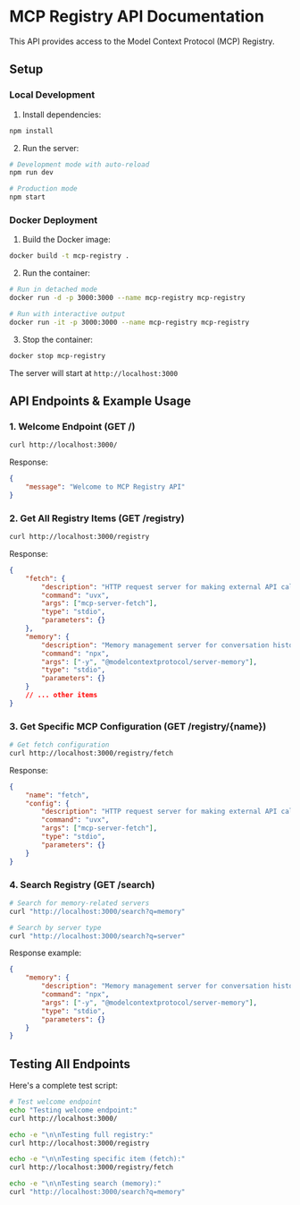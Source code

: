 # MCP Registry API Documentation

This API provides access to the Model Context Protocol (MCP) Registry.

## Setup

### Local Development
1. Install dependencies:
```bash
npm install
```

2. Run the server:
```bash
# Development mode with auto-reload
npm run dev

# Production mode
npm start
```

### Docker Deployment
1. Build the Docker image:
```bash
docker build -t mcp-registry .
```

2. Run the container:
```bash
# Run in detached mode
docker run -d -p 3000:3000 --name mcp-registry mcp-registry

# Run with interactive output
docker run -it -p 3000:3000 --name mcp-registry mcp-registry
```

3. Stop the container:
```bash
docker stop mcp-registry
```

The server will start at `http://localhost:3000`

## API Endpoints & Example Usage

### 1. Welcome Endpoint (GET /)
```bash
curl http://localhost:3000/
```
Response:
```json
{
    "message": "Welcome to MCP Registry API"
}
```

### 2. Get All Registry Items (GET /registry)
```bash
curl http://localhost:3000/registry
```
Response:
```json
{
    "fetch": {
        "description": "HTTP request server for making external API calls",
        "command": "uvx",
        "args": ["mcp-server-fetch"],
        "type": "stdio",
        "parameters": {}
    },
    "memory": {
        "description": "Memory management server for conversation history",
        "command": "npx",
        "args": ["-y", "@modelcontextprotocol/server-memory"],
        "type": "stdio",
        "parameters": {}
    }
    // ... other items
}
```

### 3. Get Specific MCP Configuration (GET /registry/{name})
```bash
# Get fetch configuration
curl http://localhost:3000/registry/fetch
```
Response:
```json
{
    "name": "fetch",
    "config": {
        "description": "HTTP request server for making external API calls",
        "command": "uvx",
        "args": ["mcp-server-fetch"],
        "type": "stdio",
        "parameters": {}
    }
}
```

### 4. Search Registry (GET /search)
```bash
# Search for memory-related servers
curl "http://localhost:3000/search?q=memory"

# Search by server type
curl "http://localhost:3000/search?q=server"
```
Response example:
```json
{
    "memory": {
        "description": "Memory management server for conversation history",
        "command": "npx",
        "args": ["-y", "@modelcontextprotocol/server-memory"],
        "type": "stdio",
        "parameters": {}
    }
}
```

## Testing All Endpoints

Here's a complete test script:
```bash
# Test welcome endpoint
echo "Testing welcome endpoint:"
curl http://localhost:3000/

echo -e "\n\nTesting full registry:"
curl http://localhost:3000/registry

echo -e "\n\nTesting specific item (fetch):"
curl http://localhost:3000/registry/fetch

echo -e "\n\nTesting search (memory):"
curl "http://localhost:3000/search?q=memory"
```
